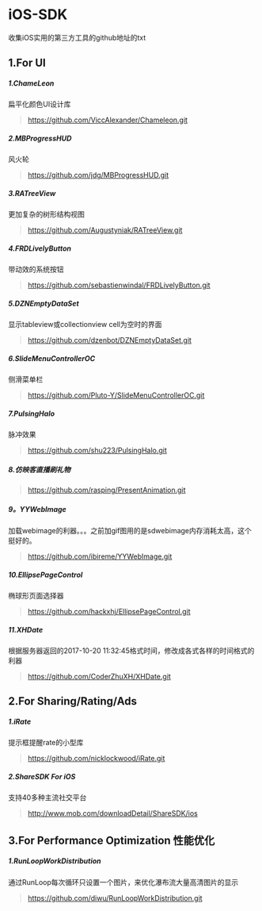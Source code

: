 # iOS-SDK
收集iOS实用的第三方工具的github地址的txt


## 1.For UI
##### 1.ChameLeon
扁平化颜色UI设计库
> https://github.com/ViccAlexander/Chameleon.git

##### 2.MBProgressHUD
风火轮
> https://github.com/jdg/MBProgressHUD.git

##### 3.RATreeView
更加复杂的树形结构视图
> https://github.com/Augustyniak/RATreeView.git

##### 4.FRDLivelyButton
带动效的系统按钮
> https://github.com/sebastienwindal/FRDLivelyButton.git

##### 5.DZNEmptyDataSet
显示tableview或collectionview  cell为空时的界面
> https://github.com/dzenbot/DZNEmptyDataSet.git

##### 6.SlideMenuControllerOC
侧滑菜单栏
> https://github.com/Pluto-Y/SlideMenuControllerOC.git

##### 7.PulsingHalo
脉冲效果
> https://github.com/shu223/PulsingHalo.git

##### 8.仿映客直播刷礼物
> https://github.com/rasping/PresentAnimation.git

##### 9。YYWebImage
加载webimage的利器。。。之前加gif图用的是sdwebimage内存消耗太高，这个挺好的。
> https://github.com/ibireme/YYWebImage.git

##### 10.EllipsePageControl
椭球形页面选择器
> https://github.com/hackxhj/EllipsePageControl.git

##### 11.XHDate
根据服务器返回的2017-10-20 11:32:45格式时间，修改成各式各样的时间格式的利器
> https://github.com/CoderZhuXH/XHDate.git

## 2.For Sharing/Rating/Ads
##### 1.iRate
提示框提醒rate的小型库
> https://github.com/nicklockwood/iRate.git


##### 2.ShareSDK For iOS
支持40多种主流社交平台
> http://www.mob.com/downloadDetail/ShareSDK/ios

## 3.For Performance Optimization 性能优化
##### 1.RunLoopWorkDistribution
通过RunLoop每次循环只设置一个图片，来优化瀑布流大量高清图片的显示
> https://github.com/diwu/RunLoopWorkDistribution.git

